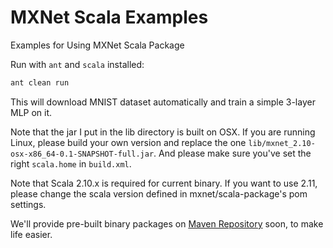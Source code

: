 # MXNet Scala Examples
Examples for Using MXNet Scala Package

Run with `ant` and `scala` installed:

```bash
ant clean run
```

This will download MNIST dataset automatically and train a simple 3-layer MLP on it.

Note that the jar I put in the lib directory is built on OSX. If you are running Linux, please build your own version and replace the one `lib/mxnet_2.10-osx-x86_64-0.1-SNAPSHOT-full.jar`. And please make sure you've set the right `scala.home` in `build.xml`.

Note that Scala 2.10.x is required for current binary. If you want to use 2.11, please change the scala version defined in mxnet/scala-package's pom settings.

We'll provide pre-built binary packages on [Maven Repository](http://mvnrepository.com) soon, to make life easier.